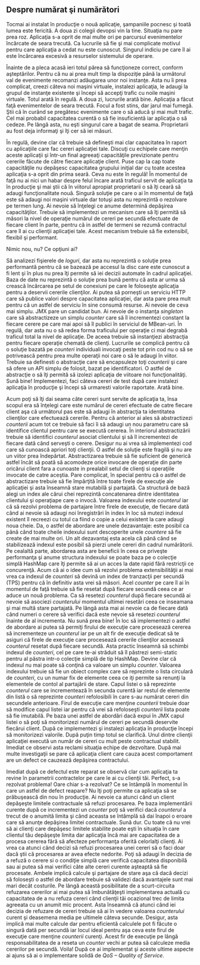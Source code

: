## Despre numărat şi numărători ##


Tocmai ai instalat în producţie o nouă aplicaţie, şampaniile pocnesc şi toată lumea este fericită. A doua zi colegii devopsi vin la tine. Situaţia nu pare prea roz. Aplicaţia s-a oprit de mai multe ori pe parcursul evenimentelor încărcate de seara trecută. Ca lucrurile să fie şi mai complicate motivul pentru care aplicaţia a cedat nu este cunoscut. Singurul indiciu pe care îl ai este încărcarea excesivă a resurselor sistemului de operare. 

Înainte de a pleca acasă ieri totul părea să funcţioneze correct, conform aşteptărilor. Pentru că nu ai prea mult timp la dispoziţie până la următorul val de evenimente recomanzi adăugarea unor noi instanţe. Asta nu îi prea complicat, creezi câteva noi maşini virtuale, instalezi aplicaţia, le adaugi la grupul de instanţe existente şi începi să accepţi trafic cu noile maşini virtuale. Totul arată în regulă. A doua zi, lucrurile arată bine. Aplicaţia a făcut faţă evenimentelor de seara trecută. Focul a fost stins, dar jarul mai fumegă. Ştii că în curând se pregătesc evenimente care o să aducă şi mai mult trafic. Cel mai probabil capacitatea curentă o să fie insuficientă iar aplicaţia o să cedeze. Pe lângă asta, nu eşti singurul care a bagat de seama. Proprietarii au fost deja informaţi şi îţi cer să iei măsuri. 

În regulă, devine clar că trebuie să defineşti mai clar capacitatea în raport cu aplicaţiile care fac cereri aplicaţiei tale. Discuţi cu echipele care menţin aceste aplicaţii şi într-un final agreeaţi capacităţile previzionate pentru cererile făcute de către fiecare aplicaţie client. Puse cap la cap toate capacităţile nu depăşesc capacitatea grupului iniţial dar cu toate acestea aplicaţia s-a oprit din prima seară. Ceva nu este în regulă! În momentul de faţă nu ai nici un habar despre felul încare arată traficul servit de aplicaţia ta în producţie şi mai ştii că în viitorul apropiat proprietarii o să îţi ceară să adaugi funcţionalitate nouă. Singură soluţie pe care o ai în momentul de faţă este să adaugi noi maşini virtuale dar totuşi asta nu reprezintă o rezolvare pe termen lung. Ai nevoie să înţelegi ce anume determină depăşirea capacităţilor. Trebuie să implementezi un mecanism care să îţi permită să măsori la nivel de operaţie numărul de cereri pe secundă efectuate de fiecare client în parte, pentru că in astfel de termeni se rezumă contractul care îl ai cu clienţii aplicaţiei tale. Acest mecanism trebuie să fie extensibil, flexibil şi performant. 

Nimic nou, nu? Ce opţiuni ai? 

Să analizezi fişierele de *loguri*, dar asta nu reprezintă o soluţie prea performantă pentru că se bazează pe accesul la disc care este cunoscut a fi lent şi în plus nu prea îţi permite să iei decizii automate în cadrul aplicaţiei. Baza de date nu reprezintă o soluţie prea bună pentru că asta ar urma să crească încărcarea pe setul de conexiuni pe care le foloseşte aplicaţia pentru a deservii cererile clienţilor. Ai putea să porneşti un serviciu HTTP care să publice valori despre capacitatea aplicaţiei, dar asta pare prea mult pentru că un astfel de serviciu în sine consumă resurse. Ai nevoie de ceva mai simplu. JMX pare un candidat bun. Ai nevoie de o instanţa *singleton* care să abstractizeze un simplu *counter* care să îl incrementezi constant la fiecare cerere pe care mai apoi să îl publici în serviciul de MBean-uri. În regulă, dar asta nu o să redea forma traficului per operaţie ci mai degrabă traficul total la nivel de aplicaţie. De aceea trebuie să instanţiezi abstracţia pentru fiecare operaţie chemată de clienţi. Lucrurile se complică pentru că o soluţie bazată pe *counteri* individuali invocaţi peste tot prin cod nu o să se potrivească pentru prea multe operaţii noi care o să le adaugi în viitor. Trebuie sa definesti o abstracţie care să encapsuleze toţi *counterii* şi care să ofere un API simplu de folosit, bazat pe identificatori. O astfel de abstracţie o să îţi permită să izolezi aplicaţia de viitoare noi funcţionalităţi. Sună bine! Implementezi, faci câteva cereri de test după care instalezi aplicaţia în producţie şi începi să urmaresti valorile raportate. Arată bine. 

Acum poţi să îţi dai seama câte cereri sunt servite de aplicaţia ta, însa scopul era să înţelegi care este numărul de cereri efectuate de catre fiecare client aşa că următorul pas este să adaugi în abstracţia ta identitatea clienţilor care efectuează cererile. Pentru că anterior ai ales să abstractizezi *counterii* acum tot ce trebuie să faci îi să adaugi un nou parametru care să identifice clientul pentru care se execută cererea. În interiorul abstractizării trebuie să identifici *counterul* asociat clientului şi să îl incrementezi de fiecare dată când serveşti o cerere. Desigur nu ai vrea să implementezi cod care să cunoască apriori toţi clienţii. O astfel de soluţie este fragilă şi nu are un viitor prea îndepărtat. Abstractizarea trebuie să fie suficient de generică astfel încât să poată să acomodeze orice invocare de operaţie din parte oricărui client fara a cunoaste in prealabil setul de clienţi si operaţiile invocate de catre aceştia. Pare complicat, în special pentru că o astfel de abstractizare trebuie să fie împărţită între toate firele de execuţie ale aplicaţiei şi asta înseamnă stare mutabilă şi partajată. Ca structură de bază alegi un index ale cărui chei reprezintă concatenarea dintre identitatea clientului şi operaţiape care o invocă. Valoarea indexului este *counterul* iar că să rezolvi problema de partajare între firele de execuţie, de fiecare dată când ai nevoie să adaugi noi înregistrări în index în loc să mutezi indexul existent îl recreezi cu totul ca fiind o copie a celui existent la care adaugi noua cheie. Da, o astfel de abordare are unele dezavantaje: este posibil ca până când toate cheile indexului sunt descoperite unele *countere* să fie create de mai multe ori. Un alt dezavantaj esta acela că până când se stabilizează indexul este posibil să pierzi unele cereri din cadrul numărătorii. Pe cealaltă parte, abordarea asta are beneficii în ceea ce priveşte performanţa şi anume structura indexului se poate baza pe o colecţie simplă HashMap care îţi permite să ai un acces la date rapid fără restricţii ce concurenţă. Acum că ai o idee cum să rezolvi problema extensibilităţii ai mai vrea ca indexul de *counteri* să devină un index de tranzacţii per secundă (TPS) pentru că în definitiv asta vrei să măsori. Acel *counter* pe care îl ai în momentul de faţă trebuie să fie resetat după fiecare secundă ceea ce ar aduce un nouă problema. Ca să resetezi *counterul* după fiecare secundă ai nevoie să asociezi *counterului* momentul ultimei resetări ceea ce inseamana şi mai multă stare partajată. Pe lângă asta mai ai nevoie ca de fiecare dată când numeri o cerere să verifici dacă este nevoie să resetezi *counterul* înainte de al incrementa. Nu sună prea bine! În loc să implementezi o astfel de abordare ai putea să permiţi firului de execuţie care procesează cererea să incrementeze un *counterul* iar pe un alt fir de execuţie dedicat să te asiguri că firele de execuţie care procesează cererile clienţilor acesează *counterul* resetat după fiecare secundă. Asta practic înseamnă să schimbi indexul de *counteri*, cel pe care te-ai străduit să îl păstrezi semi-static pentru al păstra intr-o colecţie simplă de tip HashMap. Devine clar că indexul nu mai poate să conţină ca valoare un simplu *counter*. Valoarea indexului trebuie să fie un obiect complex care să reprezinte o lista circulară de *counteri*, cu un numar fix de elemente ceea ce iţi permite sa renunţi la elementele de contol al partajării de stare. Capul listei o să reprezinte *counterul* care se incrementează în secunda curentă iar restul de elemente din listă o să reprezinte *counteri* refolosibili în care s-au numărat cereri din secundele anterioare. Firul de execuţie care menţine *counterii* trebuie doar să modifice capul listei iar pentru că vrei să refoloseşti *counterii* lista poate să fie imutabilă. Pe baza unei astfel de abordări dacă expui în JMX capul listei o să poţi să monitorizezi numărul de cereri pe secundă deservite fiecărui client. După ce implementezi şi instalezi aplicaţia în producţie începi să monitorizezi valorile. După puţin timp totul se clarifică. Unul dintre clienţii aplicaţiei execută un număr de cereri cu mult peste contractual stabilit. Imediat ce observi asta reclami situaţia echipe de dezvoltare. După mai multe investigaţii se pare că aplicaţia client care cauza acest comportament are un defect ce cauzează depăşirea contractului. 

Imediat după ce defectul este reparat se observă clar cum aplicaţia ta revine în parametrii contractelor pe care le ai cu clienţii tăi. Perfect, s-a rezolvat problema! Oare chiar s-a rezolvat? Ce se întâmplă în momentul în care un astfel de defect reapare? Nu îţi poţi permite ca aplicaţia să se prăbuşească din nou în producţie. Ai nevoie ca atunci când un client depăşeşte limitele contractuale să refuzi procesarea. Pe baza implementării curente după ce incrementezi un *counter* poţi să verifici dacă *counterul* a trecut de o anumită limita şi când aceasta se întâmplă să dai înapoi o eroare care să anunţe depăşirea limitei contractuale. Sună dur. Cu toate că nu vrei să ai clienţi care depăşesc limitele stabilite poate eşti în situaţia în care clientul tău depăşeşte limita dar aplicaţia încă mai are capacitatea de a procesa cererea fără să afecteze performanţa oferită celorlalţi clienţi. Ai vrea ca atunci când decizi să refuzi procesarea unei cereri să o faci doar dacă ştii că procesarea ar avea efecte nedorite. Poţi să adaugi în decizia de a refuză o cerere si o condiţie simplă care verifică capacitatea disponibilă sau ai putea să mai verifici câte alte cereri curente aşteaptă să fie procesate. Ambele implică calcule şi partajare de stare aşa că dacă decizi să foloseşti o astfel de abordare trebuie să validezi dacă avantajele sunt mai mari decât costurile. Pe lângă această posibilitate de a scurt-circuita refuzarea cererilor ai mai putea să îmbunătăţeşti implementarea actuală cu capacitatea de a nu refuza cereri când clienţii tăi ocazional trec de limita agreeata cu un anumit mic procent. Asta înseamnă că atunci când iei decizia de refuzare de cereri trebuie să ai în vedere valoarea *counterului* curent şi deasemena media pe ultimele câteva secunde. Desigur, asta implică mai multe calcule dar pentru eficientă calculele pot fi făcute o singură dată per secundă iar locul ideal pentru aşa ceva este firul de execuţie care menţine *counterii* curenţi. Acest fir de execuţie pe lângă responsabilitatea de a reseta un *counter* vechi ar putea să calculeze media cererilor pe secundă. Voila! După ce ai implementat şi aceste ultime aspecte ai ajuns să ai o implementare solidă de *QoS – Quality of Service*. 

